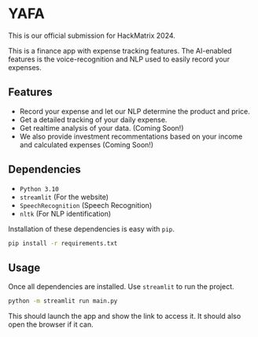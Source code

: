 # YAFA

This is our official submission for HackMatrix 2024.

This is a finance app with expense tracking features. 
The AI-enabled features is the voice-recognition and NLP used to easily record your expenses.

## Features

- Record your expense and let our NLP determine the product and price.
- Get a detailed tracking of your daily expense.
- Get realtime analysis of your data. (Coming Soon!)
- We also provide investment recommentations based on your income and calculated expenses (Coming Soon!)


## Dependencies

- `Python 3.10`
- `streamlit` (For the website)
- `SpeechRecognition` (Speech Recognition)
- `nltk` (For NLP identification)

Installation of these dependencies is easy with `pip`.

```sh
pip install -r requirements.txt
```

## Usage

Once all dependencies are installed. Use `streamlit` to run the project.

```sh
python -m streamlit run main.py
```

This should launch the app and show the link to access it. It should also open the browser if it can.


